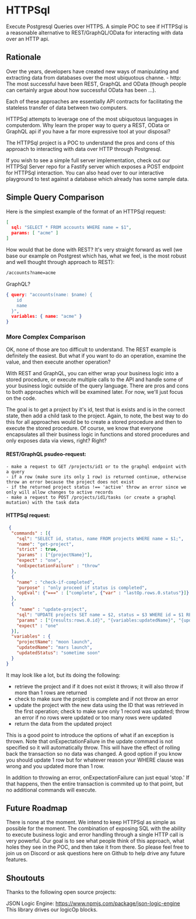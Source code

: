 # HTTPSql
Execute Postgresql Queries over HTTPS.  A simple POC to see if HTTPSql is a reasonable alternative to REST/GraphQL/OData for interacting with data over an HTTP api.

## Rationale

Over the years, developers have created new ways of manipulating and extracting data from databases over the most ubiquotous channe. - http:  The most successful have been REST, GraphQL and OData (though people can certainly argue about how successful OData has been ...).

Each of these approaches are essentially API contracts for facilitating the stateless transfer of data between two computers.  

HTTPSql attempts to leverage one of the most ubiquotous languages in computerdom.  Why learn the proper way to query a REST, OData or GraphQL api if you have a far more expressive tool at your disposal?

The HTTPSql project is a POC to understand the pros and cons of this approach to interacting with data over HTTP through Postgresql.

If you wish to see a simple full server implementation, check out our HTTPSql Server repo for a Fastify server which exposes a POST endpoint for HTTPSql interaction.  You can also head over to our interactive playground to test against a database which already has some sample data.

## Simple Query Comparison

Here is the simplest example of the format of an HTTPSql request:

``` JSON
[
  sql: "SELECT * FROM accounts WHERE name = $1",
  params: [ "acme" ]
]
```

How would that be done with REST?  It's very straight forward as well (we base our example on Postgrest which has, what we feel, is the most robust and well thought through approach to REST):

``` REST
/accounts?name=acme
```

GraphQL?

``` JSON
{ query: "accounts(name: $name) {
    id
    name
  }", 
  variables: { name: "acme" } 
}
```

### More Complex Comparison

OK, none of those are too difficult to understand.  The REST example is definitely the easiest.  But what if you want to do an operation, examine the value, and then execute another operation?

With REST and GraphQL, you can either wrap your business logic into a stored procedure, or execute multiple calls to the API and handle some of your business logic outside of the query language.  There are pros and cons to both approaches which will be examined later.  For now, we'll just focus on the code.

The goal is to get a project by it's id, test that is exists and is in the correct state, then add a child task to the project.  Again, to note, the best way to do this for all approaches would be to create a stored procedure and then to execute the stored procedure.  Of course, we know that everyone encapsulates all their business logic in functions and stored procedures and only exposes data via views, right?  Right?

#### REST/GraphQL psudeo-request:
``` 
- make a request to GET /projects/id1 or to the graphql endpoint with a query
- if a row (make sure its only 1 row) is returned continue, otherwise throw an error because the project does not exist
- if the returned project status !== 'active' throw an error since we only will allow changes to active records
- make a request to POST /projects/id1/tasks (or create a graphql mutation) with the task data
```

#### HTTPSql request:
``` JSON
 { 
  "commands" : [{ 
    "sql": "SELECT id, status, name FROM projects WHERE name = $1;",
    "name": "get-project",
    "strict" : true,
    "params" : ["{projectName}"],
    "expect" : "one",
    "onExpectationFailure" : "throw"
  },
  {
    "name" : "check-if-completed",
    "purpose" : "only proceed if status is completed",
    "opEval": {"===" : ["complete", {"var" : "lastOp.rows.0.status"}]}
  },
  {
     "name" : "update-project",
    "sql": "UPDATE projects SET name = $2, status = $3 WHERE id = $1 RETURNING *;",
    "params" : ["{results:rows.0.id}", "{variables:updatedName}", "{updatedStatus}"],
    "expect" : "one"
  }],
  "variables" : {
    "projectName": "moon launch", 
    "updatedName": "mars launch", 
    "updatedStatus": "sometime soon" 
  }
}
```

It may look like a lot, but its doing the following:

- retrieve the project and if it does not exist it throws; it will also throw if more than 1 rows are returned
- check to make sure the project is complete and if not throw an error
- update the project with the new data using the ID that was retrieved in the first operation; check to make sure only 1 record was updated; throw an error if no rows were updated or too many rows were updated
- return the data from the updated project

This is a good point to introduce the options of what if an exception is thrown.  Note that onExpectationFailure in the update command is not specified so it will automatically throw.  This will have the effect of rolling back the transaction so no data was changed.  A good option if you know you should update 1 row but for whatever reason your WHERE clause was wrong and you updated more than 1 row.  

In addition to throwing an error, onExpectationFailure can just equal 'stop.'  If that happens, then the entire transaction is commited up to that point, but no additional commands will execute.

## Future Roadmap

There is none at the moment.  We intend to keep HTTPSql as simple as possible for the moment.  The combination of exposing SQL with the ability to execute business logic and error handling through a single HTTP call is very powerful.  Our goal is to see what people think of this approach, what holes they see in the POC, and then take it from there.  So please feel free to join us on Discord or ask questions here on Github to help drive any future features.

## Shoutouts

Thanks to the following open source projects:

JSON Logic Engine: https://www.npmjs.com/package/json-logic-engine
This library drives our logicOp blocks.

